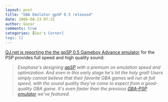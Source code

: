 ```yaml
---
layout: post
title: "GBA Emulator gpSP 0.5 released"
date: 2006-08-23 07:32
author: Gozar
comments: true
categories: [Goz's Corner]
tags: []
---
```

<a href="http://pspupdates.qj.net/gpSP-v0-5-Beta-GBA-emulator-for-the-PSP-Released/pg/49/aid/62479">QJ.net is reporting the the gpSP 0.5 Gameboy Advance emulator</a> for the PSP provides full speed and high quality sound:
<blockquote><em><span class="text"></span><span id="intelliTXT">Exophase's designing <a id="tag" href="http://pspupdates.qj.net/tags/gpsp/8351">gpSP</a> with a premium on emulation speed and optimization. And even in this early stage he's hit the holy grail! Users </span><span style="font-style: italic">simply cannot believe</span> that their favorite GBA games will run at full speed, with the sound quality they've come to expect from a good-quality GBA game. It's even faster than the previous <a title="PSPVBA v1.0.6 Minor Update" href="http://www.qj.net/index.php?pg=49&aid=58273">GBA-PSP emulator</a> we've featured. </em></blockquote>
